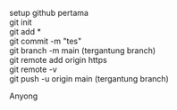 setup github pertama <br>
git init <br>
git add * <br>
git commit -m "tes" <br>
git branch -m main (tergantung branch) <br>
git remote add origin https <br>
git remote -v <br>
git push -u origin main (tergantung branch) <br>

Anyong
